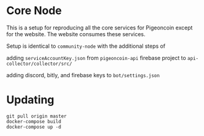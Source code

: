 Core Node
=========

This is a setup for reproducing all the core services for Pigeoncoin except for the website. The website consumes these services.

Setup is identical to `community-node` with the additional steps of 

adding `serviceAccountKey.json` from `pigeoncoin-api` firebase project to `api-collector/collector/src/`

adding discord, bitly, and firebase keys to `bot/settings.json`

# Updating

```
git pull origin master
docker-compose build
docker-compose up -d
```
